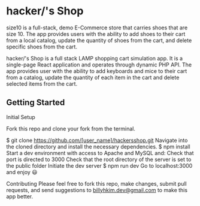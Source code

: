 # hacker/'s Shop

size10 is a full-stack, demo E-Commerce store that carries shoes that are size 10. The app provides users with the ability to add shoes to their cart from a local catalog, update the quantity of shoes from the cart, and delete specific shoes from the cart.

hacker/'s Shop is a full stack LAMP shopping cart simulation app. It is a single-page React application and operates through dynamic PHP API. The app provides user with the ability to add keyboards and mice to their cart from a catalog, update the quantity of each item in the cart and delete selected items from the cart.

## Getting Started
Initial Setup

Fork this repo and clone your fork from the terminal.

$ git clone https://github.com/[user_name]/hackersshop.git
Navigate into the cloned directory and install the necessary dependencies.
$ npm install
Start a dev environment with access to Apache and MySQL and:
Check that port is directed to 3000
Check that the root directory of the server is set to the public folder
Initiate the dev server
$ npm run dev
Go to localhost:3000 and enjoy 😃

Contributing
Please feel free to fork this repo, make changes, submit pull requests, and send suggestions to billyhkim.dev@gmail.com to make this app better.
